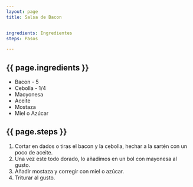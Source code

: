 ```yaml
---
layout: page
title: Salsa de Bacon


ingredients: Ingredientes
steps: Pasos

---
```


<h2>{{ page.ingredients }}</h2>

<ul>
  <li>Bacon - 5</li>
  <li>Cebolla - 1/4</li>
  <li>Maoyonesa</li>
  <li>Aceite</li>
  <li>Mostaza</li>
  <li>Miel o Azúcar</li>
</ul>

<h2>{{ page.steps }}</h2>

<ol>
  <li>Cortar en dados o tiras el bacon y la cebolla, hechar a la sartén con un poco de aceite.</li>
  <li>Una vez este todo dorado, lo añadimos en un bol con mayonesa al gusto.</li>
  <li>Añadir mostaza y corregir con miel o azúcar.</li>
  <li>Triturar al gusto.</li>
</ol>
